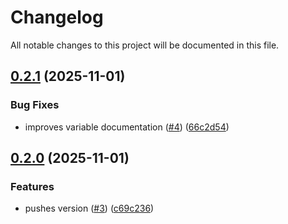 # Changelog

All notable changes to this project will be documented in this file.

## [0.2.1](https://github.com/GiamPy5/terraform-aws-gatus-ecs/compare/v0.2.0...v0.2.1) (2025-11-01)


### Bug Fixes

* improves variable documentation ([#4](https://github.com/GiamPy5/terraform-aws-gatus-ecs/issues/4)) ([66c2d54](https://github.com/GiamPy5/terraform-aws-gatus-ecs/commit/66c2d54c70a49530a55249faeaaffe3adcb36753))

## [0.2.0](https://github.com/GiamPy5/terraform-aws-gatus-ecs/compare/v0.1.0...v0.2.0) (2025-11-01)


### Features

* pushes version ([#3](https://github.com/GiamPy5/terraform-aws-gatus-ecs/issues/3)) ([c69c236](https://github.com/GiamPy5/terraform-aws-gatus-ecs/commit/c69c2364d547365e31fe31faee847d38d56d9d06))
